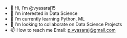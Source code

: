 - 👋 Hi, I’m @vyasaraj15
- 👀 I’m interested in Data Science 
- 🌱 I’m currently learning Python, ML
- 💞️ I’m looking to collaborate on Data Science Projects
- 📫 How to reach me Email: p.vyasaraj@gmail.com

<!---
vyasaraj15/vyasaraj15 is a ✨ special ✨ repository because its `README.md` (this file) appears on your GitHub profile.
You can click the Preview link to take a look at your changes.
--->
